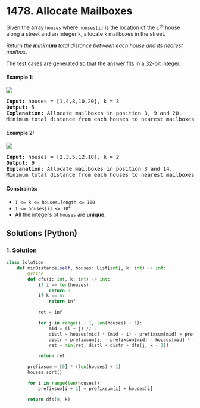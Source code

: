 # 1478. Allocate Mailboxes
Given the array `houses` where `houses[i]` is the location of the <code>i<sup>th</sup></code> house along a street and an integer `k`, allocate `k` mailboxes in the street.

Return *the **minimum** total distance between each house and its nearest mailbox*.

The test cases are generated so that the answer fits in a 32-bit integer.

#### Example 1:
![](https://assets.leetcode.com/uploads/2020/05/07/sample_11_1816.png)
<pre>
<strong>Input:</strong> houses = [1,4,8,10,20], k = 3
<strong>Output:</strong> 5
<strong>Explanation:</strong> Allocate mailboxes in position 3, 9 and 20.
Minimum total distance from each houses to nearest mailboxes is |3-1| + |4-3| + |9-8| + |10-9| + |20-20| = 5
</pre>

#### Example 2:
![](https://assets.leetcode.com/uploads/2020/05/07/sample_2_1816.png)
<pre>
<strong>Input:</strong> houses = [2,3,5,12,18], k = 2
<strong>Output:</strong> 9
<strong>Explanation:</strong> Allocate mailboxes in position 3 and 14.
Minimum total distance from each houses to nearest mailboxes is |2-3| + |3-3| + |5-3| + |12-14| + |18-14| = 9.
</pre>

#### Constraints:
* `1 <= k <= houses.length <= 100`
* <code>1 <= houses[i] <= 10<sup>4</sup></code>
* All the integers of `houses` are **unique**.

## Solutions (Python)

### 1. Solution
```Python
class Solution:
    def minDistance(self, houses: List[int], k: int) -> int:
        @cache
        def dfs(i: int, k: int) -> int:
            if i == len(houses):
                return 0
            if k == 0:
                return inf

            ret = inf

            for j in range(i + 1, len(houses) + 1):
                mid = (i + j) // 2
                distl = houses[mid] * (mid - i) - prefixsum[mid] + prefixsum[i]
                distr = prefixsum[j] - prefixsum[mid] - houses[mid] * (j - mid)
                ret = min(ret, distl + distr + dfs(j, k - 1))

            return ret

        prefixsum = [0] * (len(houses) + 1)
        houses.sort()

        for i in range(len(houses)):
            prefixsum[i + 1] = prefixsum[i] + houses[i]

        return dfs(0, k)
```
